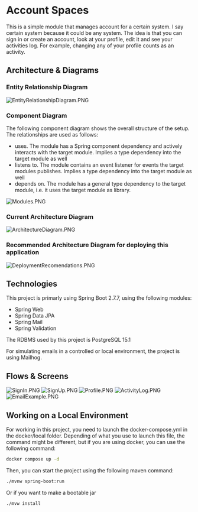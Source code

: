 
# Account Spaces

This is a simple module that manages account for a certain system. I say certain
system because it could be any system. The idea is that you can sign in or create an account,
look at your profile, edit it and see your activities log. For example, changing any of your profile counts
as an activity.


## Architecture & Diagrams 

### Entity Relationship Diagram
![EntityRelationshipDiagram.PNG](resources/EntityRelationshipDiagram.PNG)


### Component Diagram
The following component diagram shows the overall structure of the setup. 
The relationships are used as follows:

- uses. The module has a Spring component dependency and actively interacts with the target module. Implies a type dependency into the target module as well
- listens to. The module contains an event listener for events the target modules publishes. Implies a type dependency into the target module as well
- depends on. The module has a general type dependency to the target module, i.e. it uses the target module as library.


![Modules.PNG](resources/Modules.PNG)

### Current Architecture Diagram 
![ArchitectureDiagram.PNG](resources/ArchitectureDiagram.PNG)

### Recommended Architecture Diagram for deploying this application
![DeploymentRecomendations.PNG](resources/DeploymentRecomendations.PNG)

## Technologies
This project is primarly using Spring Boot 2.7.7, using the following modules:

- Spring Web
- Spring Data JPA
- Spring Mail
- Spring Validation

The RDBMS used by this project is PostgreSQL 15.1

For simulating emails in a controlled or local environment, the project is using
Mailhog.
## Flows & Screens

![SignIn.PNG](resources/SignIn.PNG)
![SignUp.PNG](resources/SignUp.PNG)
![Profile.PNG](resources/Profile.PNG)
![ActivityLog.PNG](resources/ActivityLog.PNG)
![EmailExample.PNG](resources/EmailExample.PNG)
## Working on a Local Environment
For working in this project, you need to launch
the docker-compose.yml in the docker/local folder. Depending of
what you use to launch this file, the command might be different,
but if you are using docker, you can use the following command:

```sh
docker compose up -d 
```

Then, you can start the project using the following maven command:

```sh
./mvnw spring-boot:run
```

Or if you want to make a bootable jar

```sh
./mvw install 
``` 
